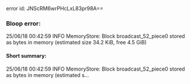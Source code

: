 error id: JNScRM6wrPHcLxL83pr98A==
### Bloop error:

25/06/18 00:42:59 INFO MemoryStore: Block broadcast_52_piece0 stored as bytes in memory (estimated size 34.2 KiB, free 4.5 GiB)
#### Short summary: 

25/06/18 00:42:59 INFO MemoryStore: Block broadcast_52_piece0 stored as bytes in memory (estimated s...